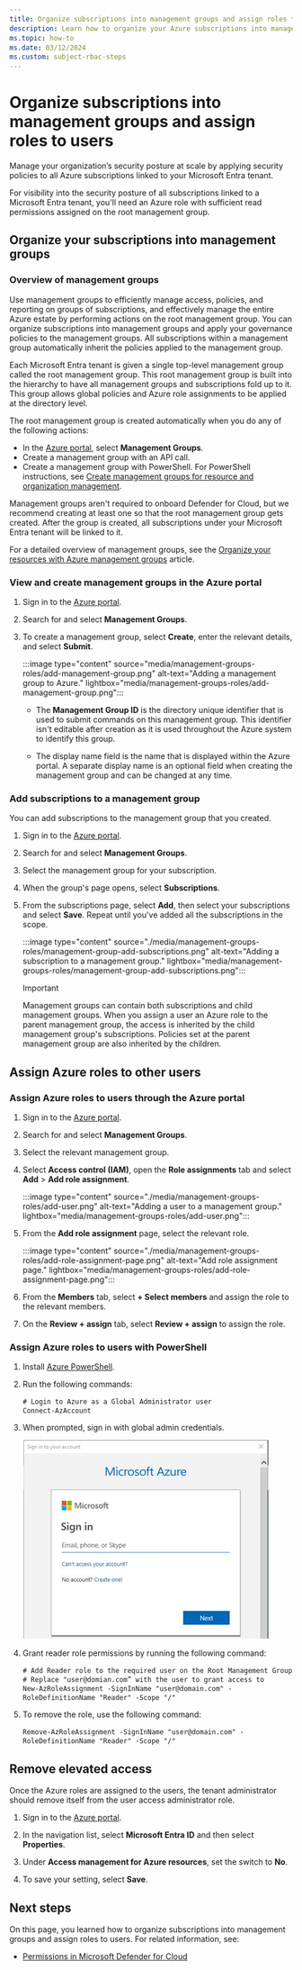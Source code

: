 ```yaml
---
title: Organize subscriptions into management groups and assign roles to users
description: Learn how to organize your Azure subscriptions into management groups in Microsoft Defender for Cloud and assign roles to users in your organization.
ms.topic: how-to
ms.date: 03/12/2024
ms.custom: subject-rbac-steps
---
```


# Organize subscriptions into management groups and assign roles to users

Manage your organization’s security posture at scale by applying security policies to all Azure subscriptions linked to your Microsoft Entra tenant.

For visibility into the security posture of all subscriptions linked to a Microsoft Entra tenant, you'll need an Azure role with sufficient read permissions assigned on the root management group.

## Organize your subscriptions into management groups

### Overview of management groups

Use management groups to efficiently manage access, policies, and reporting on groups of subscriptions, and effectively manage the entire Azure estate by performing actions on the root management group. You can organize subscriptions into management groups and apply your governance policies to the management groups. All subscriptions within a management group automatically inherit the policies applied to the management group.

Each Microsoft Entra tenant is given a single top-level management group called the root management group. This root management group is built into the hierarchy to have all management groups and subscriptions fold up to it. This group allows global policies and Azure role assignments to be applied at the directory level.

The root management group is created automatically when you do any of the following actions:

- In the [Azure portal](https://portal.azure.com), select **Management Groups**.
- Create a management group with an API call.
- Create a management group with PowerShell. For PowerShell instructions, see [Create management groups for resource and organization management](../governance/management-groups/create-management-group-portal.md).

Management groups aren't required to onboard Defender for Cloud, but we recommend creating at least one so that the root management group gets created. After the group is created, all subscriptions under your Microsoft Entra tenant will be linked to it.

For a detailed overview of management groups, see the [Organize your resources with Azure management groups](../governance/management-groups/overview.md) article.

### View and create management groups in the Azure portal

1. Sign in to the [Azure portal](https://portal.azure.com).

1. Search for and select **Management Groups**.

1. To create a management group, select **Create**, enter the relevant details, and select **Submit**.

    :::image type="content" source="media/management-groups-roles/add-management-group.png" alt-text="Adding a management group to Azure." lightbox="media/management-groups-roles/add-management-group.png":::

    - The **Management Group ID** is the directory unique identifier that is used to submit commands on this management group. This identifier isn't editable after creation as it is used throughout the Azure system to identify this group.

    - The display name field is the name that is displayed within the Azure portal. A separate display name is an optional field when creating the management group and can be changed at any time.  

### Add subscriptions to a management group

You can add subscriptions to the management group that you created.

1. Sign in to the [Azure portal](https://portal.azure.com).

1. Search for and select **Management Groups**.

1. Select the management group for your subscription.

1. When the group's page opens, select **Subscriptions**.

1. From the subscriptions page, select **Add**, then select your subscriptions and select **Save**. Repeat until you've added all the subscriptions in the scope.

    :::image type="content" source="./media/management-groups-roles/management-group-add-subscriptions.png" alt-text="Adding a subscription to a management group." lightbox="media/management-groups-roles/management-group-add-subscriptions.png":::

   > [!IMPORTANT]
   > Management groups can contain both subscriptions and child management groups. When you assign a user an Azure role to the parent management group, the access is inherited by the child management group's subscriptions. Policies set at the parent management group are also inherited by the children.

## Assign Azure roles to other users

### Assign Azure roles to users through the Azure portal

1. Sign in to the [Azure portal](https://portal.azure.com).

1. Search for and select **Management Groups**.

1. Select the relevant management group.

1. Select **Access control (IAM)**, open the **Role assignments** tab and select **Add** > **Add role assignment**.

    :::image type="content" source="./media/management-groups-roles/add-user.png" alt-text="Adding a user to a management group."  lightbox="media/management-groups-roles/add-user.png":::

1. From the **Add role assignment** page, select the relevant role.

    :::image type="content" source="./media/management-groups-roles/add-role-assignment-page.png" alt-text="Add role assignment page." lightbox="media/management-groups-roles/add-role-assignment-page.png":::

1. From the **Members** tab, select **+ Select members** and assign the role to the relevant members.

1. On the **Review + assign** tab, select **Review + assign** to assign the role.

### Assign Azure roles to users with PowerShell

1. Install [Azure PowerShell](/powershell/azure/install-azure-powershell).
1. Run the following commands:

    ```azurepowershell
    # Login to Azure as a Global Administrator user
    Connect-AzAccount
    ```

1. When prompted, sign in with global admin credentials.

    ![Sign in prompt screenshot.](./media/management-groups-roles/azurerm-sign-in.PNG)

1. Grant reader role permissions by running the following command:

    ```azurepowershell
    # Add Reader role to the required user on the Root Management Group
    # Replace "user@domian.com” with the user to grant access to
    New-AzRoleAssignment -SignInName "user@domain.com" -RoleDefinitionName "Reader" -Scope "/"
    ```

1. To remove the role, use the following command:

    ```azurepowershell
    Remove-AzRoleAssignment -SignInName "user@domain.com" -RoleDefinitionName "Reader" -Scope "/" 
    ```

## Remove elevated access

Once the Azure roles are assigned to the users, the tenant administrator should remove itself from the user access administrator role.

1. Sign in to the [Azure portal](https://portal.azure.com).

1. In the navigation list, select **Microsoft Entra ID** and then select **Properties**.

1. Under **Access management for Azure resources**, set the switch to **No**.

1. To save your setting, select **Save**.

## Next steps

On this page, you learned how to organize subscriptions into management groups and assign roles to users. For related information, see:

- [Permissions in Microsoft Defender for Cloud](permissions.md)
